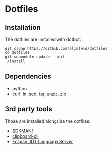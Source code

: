 # Dotfiles

## Installation

The dotfiles are installed with dotbot:

```shell
git clone https://github.com/alimfeld/dotfiles
cd dotfiles
git submodule update --init
./install
```

## Dependencies

- python
- curl, ln, sed, tar, unzip, zip

## 3rd party tools

Those are installed alongside the dotfiles:

- [SDKMAN!](https://sdkman.io)
- [clipboard-cli](https://github.com/sindresorhus/clipboard-cli)
- [Eclipse JDT Language Server](https://projects.eclipse.org/projects/eclipse.jdt.ls)
